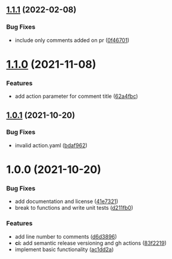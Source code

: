 ## [1.1.1](https://github.com/gkampitakis/github-action-todo-commenter/compare/v1.1.0...v1.1.1) (2022-02-08)


### Bug Fixes

* include only comments added on pr ([0f46701](https://github.com/gkampitakis/github-action-todo-commenter/commit/0f46701a5bf3fb797993fc93661056c79bde79e9))

# [1.1.0](https://github.com/gkampitakis/github-action-todo-commenter/compare/v1.0.1...v1.1.0) (2021-11-08)


### Features

* add action parameter for comment title ([62a4fbc](https://github.com/gkampitakis/github-action-todo-commenter/commit/62a4fbc67ad44824246b4f605857082c7f4719a2))

## [1.0.1](https://github.com/gkampitakis/github-action-todo-commenter/compare/v1.0.0...v1.0.1) (2021-10-20)


### Bug Fixes

* invalid action.yaml ([bdaf962](https://github.com/gkampitakis/github-action-todo-commenter/commit/bdaf962e0a05fa7ee9580555dee9af0b533fdf11))

# 1.0.0 (2021-10-20)


### Bug Fixes

* add documentation and license ([41e7321](https://github.com/gkampitakis/github-action-todo-commenter/commit/41e73219e9fd9528aa54909be48765d48bae1d09))
* break to functions and write unit tests ([d211fb0](https://github.com/gkampitakis/github-action-todo-commenter/commit/d211fb001b93762b10278ce4f66bccf39f2b2a8f))


### Features

* add line number to comments ([d6d3896](https://github.com/gkampitakis/github-action-todo-commenter/commit/d6d38962734f74cef9a53163200b33a3eaebb03f))
* **ci:** add semantic release versioning and gh actions ([83f2219](https://github.com/gkampitakis/github-action-todo-commenter/commit/83f2219f4d3e65ccb438929a6dd31b07ccfc9b20))
* implement basic functionality ([ac1dd2a](https://github.com/gkampitakis/github-action-todo-commenter/commit/ac1dd2a7f9d5342838ef692b82c4f340024a5b26))

